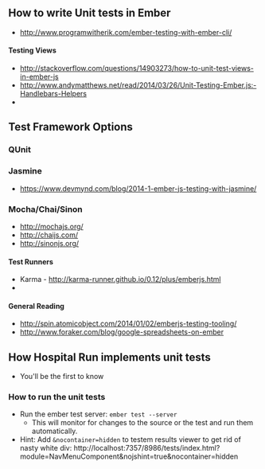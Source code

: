 ## How to write Unit tests in Ember

* http://www.programwitherik.com/ember-testing-with-ember-cli/

#### Testing Views
  - http://stackoverflow.com/questions/14903273/how-to-unit-test-views-in-ember-js
  - http://www.andymatthews.net/read/2014/03/26/Unit-Testing-Ember.js:-Handlebars-Helpers
  - 

## Test Framework Options

### QUnit

### Jasmine
* https://www.devmynd.com/blog/2014-1-ember-js-testing-with-jasmine/

### Mocha/Chai/Sinon
* http://mochajs.org/
* http://chaijs.com/
* http://sinonjs.org/

#### Test Runners
* Karma - http://karma-runner.github.io/0.12/plus/emberjs.html
* 

#### General Reading
* http://spin.atomicobject.com/2014/01/02/emberjs-testing-tooling/
* http://www.foraker.com/blog/google-spreadsheets-on-ember


## How Hospital Run implements unit tests 
* You'll be the first to know

### How to run the unit tests
* Run the ember test server: `ember test --server` 
  - This will monitor for changes to the source or the test and run them automatically.
* Hint: Add `&nocontainer=hidden` to testem results viewer to get rid of nasty white div:
http://localhost:7357/8986/tests/index.html?module=NavMenuComponent&nojshint=true&nocontainer=hidden

